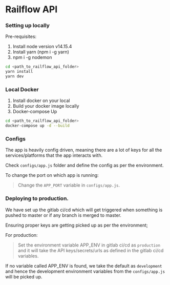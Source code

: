# Railflow API

### Setting up locally

Pre-requisites:

1. Install node version v14.15.4
2. Install yarn (npm i -g yarn)
3. npm i -g nodemon

```bash
cd <path_to_railflow_api_folder>
yarn install
yarn dev
```

### Local Docker
1. Install docker on your local
2. Build your docker image locally
3. Docker-compose Up

```bash
cd <path_to_railflow_api_folder>
docker-compose up -d --build
```

### Configs

The app is heavily config driven, meaning there are a lot of keys for all the services/platforms that the app interacts with.

Check `configs/app.js` folder and define the config as per the environment.

To change the port on which app is running:

> Change the `APP_PORT` variable in `configs/app.js`.

### Deploying to production.

We have set up the gitlab ci/cd which will get triggered when something is pushed to master or if any branch is merged to master.

Ensuring proper keys are getting picked up as per the environment;

For production:

> Set the environment variable APP_ENV in gitlab ci/cd as `production` and it will take the API keys/secrets/urls as defined in the gitlab ci/cd variables.

If no variable called APP_ENV is found, we take the default as `development` and hence the development environment variables from the `configs/app.js` will be picked up.


